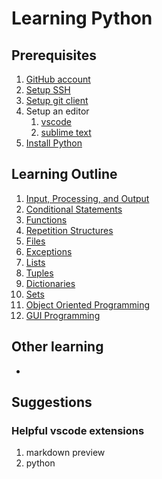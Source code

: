 # Learning Python

## Prerequisites
1.  [GitHub account](http://www.github.com/)
1.  [Setup SSH](https://docs.github.com/en/github/authenticating-to-github/connecting-to-github-with-ssh)
1.  [Setup git client](https://git-scm.com/downloads)
1.  Setup an editor
    1.  [vscode](https://code.visualstudio.com/)
    1.  [sublime text](https://www.sublimetext.com/)
1.  [Install Python](https://www.python.org/downloads/)

## Learning Outline
1.  [Input, Processing, and Output](input_processing_output/README.md)
1.  [Conditional Statements](conditional_statements/README.md)
1.  [Functions](functions/README.md)
1.  [Repetition Structures](repetition_structures/README.md)
1.  [Files](files/README.md)
1.  [Exceptions](exceptions/README.md)
1.  [Lists](lists/README.md)
1.  [Tuples](tuples/README.md)
1.  [Dictionaries](dictionaries/README.md)
1.  [Sets](sets/README.md)
1.  [Object Oriented Programming](object_oriented_programming/README.md)
1.  [GUI Programming](gui_programming/README.md)

## Other learning
- 

## Suggestions

### Helpful vscode extensions
1. markdown preview
1. python